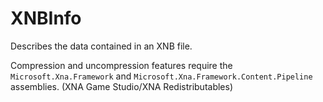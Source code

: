 # XNBInfo

Describes the data contained in an XNB file.

Compression and uncompression features require the `Microsoft.Xna.Framework` and `Microsoft.Xna.Framework.Content.Pipeline` assemblies. (XNA Game Studio/XNA Redistributables)